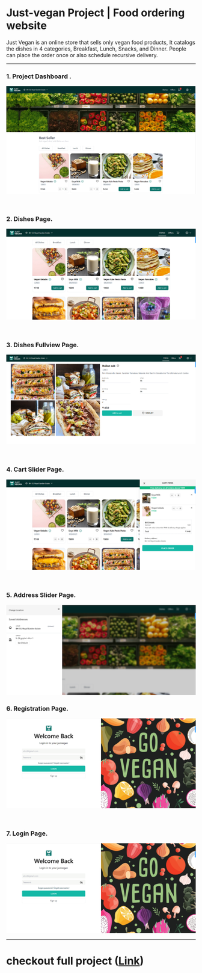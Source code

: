 # Just-vegan Project | Food ordering website

Just Vegan is an online store that sells only vegan food products, It
catalogs the dishes in 4 categories, Breakfast, Lunch, Snacks, and Dinner.
People can place the order once or also schedule recursive delivery.

---

### 1. Project Dashboard .

![Image](./src/assets/project-screenshot/main-dashboard.png)

</br>

### 2. Dishes Page.

![Image](./src/assets/project-screenshot/dishes-page.png)

</br>

### 3. Dishes Fullview Page.

![Image](./src/assets/project-screenshot/dish-fullview.png)

</br>

### 4. Cart Slider Page.

![Image](./src/assets/project-screenshot/cart-page.png)

</br>

### 5. Address Slider Page.

![Image](./src/assets/project-screenshot/change-defaultAddress-page.png)

### 6. Registration Page.

![Image](./src/assets/project-screenshot/login-page.png)

</br>

### 7. Login Page.

![Image](./src/assets/project-screenshot/login-page.png)

---

# checkout full project ([Link](http://justvegan.fit/))
